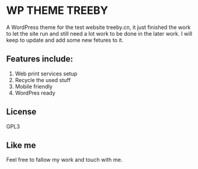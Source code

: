 # WP THEME TREEBY
A WordPress theme for the test website treeby.cn, it just finished the work to let the site run and still need a lot work to be done in the later work. I will keep to update and add some new fetures to it.

## Features include:
1. Web print services setup
2. Recycle the used stuff
3. Mobile friendly
4. WordPres ready

## License
GPL3

## Like me
Feel free to fallow my work and touch with me.
